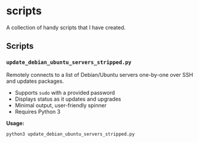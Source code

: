 # scripts

A collection of handy scripts that I have created.

## Scripts

### `update_debian_ubuntu_servers_stripped.py`
Remotely connects to a list of Debian/Ubuntu servers one-by-one over SSH and updates packages.  
- Supports `sudo` with a provided password
- Displays status as it updates and upgrades
- Minimal output, user-friendly spinner
- Requires Python 3

**Usage:**

```bash
python3 update_debian_ubuntu_servers_stripped.py
